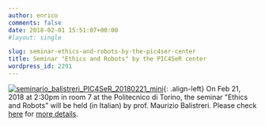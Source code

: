 ```yaml
---
author: enrico
comments: false
date: 2018-02-01 15:51:07+00:00
#layout: single

slug: seminar-ethics-and-robots-by-the-pic4ser-center
title: Seminar "Ethics and Robots" by the PIC4SeR center
wordpress_id: 2291
---
```


[![seminario_balistreri_PIC4SeR_20180221_mini]({{site.baseurl}}/res/2018/02/seminario_balistreri_PIC4SeR_20180221_mini.jpg)]({{site.baseurl}}/res/2018/02/seminario_balistreri_PIC4SeR_20180221_mini.jpg){: .align-left} On Feb 21, 2018 at 2:30pm in room 7 at the Politecnico di Torino, the seminar "Ethics and Robots" will be held (in Italian) by prof. Maurizio Balistreri. Please check [here]({{site.baseurl}}/res/2018/01/LocandinaEticaRobotica.pdf) for [more details]({{site.baseurl}}/res/2018/01/LocandinaEticaRobotica.pdf).
